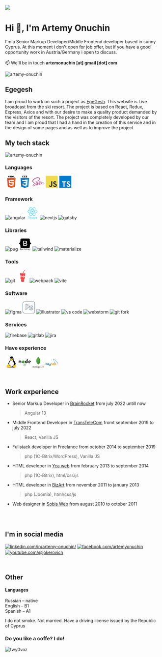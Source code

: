![](https://media-exp1.licdn.com/dms/image/C4E16AQEpol1Gok0pjg/profile-displaybackgroundimage-shrink_350_1400/0/1604038282686?e=1675296000&v=beta&t=F6ad-PxJzZD9XpFrIlOPpWinCGQ4YXCX0bgH8uzFae4)

# Hi 👋, I'm Artemy Onuchin

I'm a Senior Markup Developer/Middle Frontend developer based in sunny Cyprus. At this moment i don't open for job offer, but if you have a good opportunity work in Austria/Germany i open to discuss.
<br>
<br>
📫 We'll be in touch **artemonuchin [at] gmail [dot] com**
<br>
<p><img src="https://komarev.com/ghpvc/?username=artemy-onuchin" alt="artemy-onuchin" /></p>

## Egegesh
I am proud to work on such a project as [EgeGesh](https://egegesh.ru/). This website is Live broadcast from the ski resort. The project is based on React, Redux, Express, Axios and with our desire to make a quality product demanded by the visitors of the resort. The project was completely developed by our team and I am proud that I had a hand in the creation of this service and in the design of some pages and as well as to improve the project.

## My tech stack
<img src="https://github-readme-stats.vercel.app/api/top-langs?username=artemy-onuchin&show_icons=true&locale=en&layout=compact" alt="artemy-onuchin" />

### Languages
<a><img src="https://raw.githubusercontent.com/devicons/devicon/master/icons/html5/html5-original-wordmark.svg" alt="html5" title="html5" width="40" height="40"/></a>
<a><img src="https://raw.githubusercontent.com/devicons/devicon/master/icons/css3/css3-original-wordmark.svg" alt="css3" title="css3" width="40" height="40"/></a>
<a><img src="https://raw.githubusercontent.com/devicons/devicon/master/icons/sass/sass-original.svg" alt="sass" title="sass" width="40" height="40"/></a>
<a><img src="https://raw.githubusercontent.com/devicons/devicon/master/icons/javascript/javascript-original.svg" alt="javascript" title="javascript" width="40" height="40"/></a>
<a><img src="https://raw.githubusercontent.com/devicons/devicon/master/icons/typescript/typescript-original.svg" alt="typescript" title="typescript" width="40" height="40"/></a>

### Framework
<a><img src="https://angular.io/assets/images/logos/angular/angular.svg" alt="angular" title="angular" width="40" height="40"/></a>
<a><img src="https://raw.githubusercontent.com/devicons/devicon/master/icons/react/react-original-wordmark.svg" alt="react" title="react" width="40" height="40"/></a>
<a><img src="https://cdn.worldvectorlogo.com/logos/nextjs-2.svg" alt="nextjs" title="nextjs" width="40" height="40"/></a>
<a><img src="https://www.vectorlogo.zone/logos/gatsbyjs/gatsbyjs-icon.svg" alt="gatsby" title="gatsby" width="40" height="40"/></a>

### Libraries
<a><img src="https://cdn.worldvectorlogo.com/logos/pug.svg" alt="pug" title="pug" width="40" height="40"/></a>
<a><img src="https://raw.githubusercontent.com/devicons/devicon/master/icons/bootstrap/bootstrap-plain-wordmark.svg" alt="bootstrap" title="bootstrap" width="40" height="40"/></a>
<a><img src="https://www.vectorlogo.zone/logos/tailwindcss/tailwindcss-icon.svg" alt="tailwind" title="tailwind" width="40" height="40"/></a>
<a><img src="https://raw.githubusercontent.com/prplx/svg-logos/5585531d45d294869c4eaab4d7cf2e9c167710a9/svg/materialize.svg" alt="materialize" title="materialize" width="40" height="40"/></a>

### Tools
<a><img src="https://www.vectorlogo.zone/logos/git-scm/git-scm-icon.svg" alt="git" title="git" width="40" height="40"/></a>
<a><img src="https://raw.githubusercontent.com/devicons/devicon/master/icons/gulp/gulp-plain.svg" alt="gulp" title="gulp" width="40" height="40"/></a>
<a><img src="https://cdn.worldvectorlogo.com/logos/webpack-icon.svg" alt="webpack" title="webpack" width="40" height="40"/></a>
<a><img src="https://cdn.worldvectorlogo.com/logos/vitejs.svg" alt="vite" title="vite" width="40" height="40"/></a>

### Software
<a><img src="https://www.vectorlogo.zone/logos/figma/figma-icon.svg" alt="figma" title="figma" width="40" height="40"/></a>
<a><img src="https://raw.githubusercontent.com/devicons/devicon/master/icons/photoshop/photoshop-line.svg" alt="photoshop" title="photoshop" width="40" height="40"/></a>
<a><img src="https://www.vectorlogo.zone/logos/adobe_illustrator/adobe_illustrator-icon.svg" alt="illustrator" title="illustrator" width="40" height="40"/></a>
<a><img src="https://cdn.worldvectorlogo.com/logos/visual-studio-code-1.svg" alt="vs code" title="vs code" width="40" height="40"/></a>
<a><img src="https://cdn.worldvectorlogo.com/logos/webstorm-icon.svg" alt="webstorm" title="webstorm" width="40" height="40"/></a>
<a><img src="https://git-fork.com/images/logo.png" alt="git fork" title="git fork" width="40" height="40"/></a>

### Services
<a><img src="https://www.vectorlogo.zone/logos/firebase/firebase-icon.svg" alt="firebase" title="firebase" width="40" height="40"/></a>
<a><img src="https://cdn.worldvectorlogo.com/logos/gitlab-3.svg" alt="gitlab" title="gitlab" width="40" height="40"/></a>
<a><img src="https://cdn.worldvectorlogo.com/logos/jira-3.svg" alt="jira" title="jira" width="40" height="40"/></a>

### Have experience
<a><img src="https://raw.githubusercontent.com/devicons/devicon/master/icons/linux/linux-original.svg" alt="linux" title="linux" width="40" height="40"/></a>
<a><img src="https://raw.githubusercontent.com/devicons/devicon/master/icons/nodejs/nodejs-original-wordmark.svg" alt="nodejs" title="nodejs" width="40" height="40"/></a>
<a><img src="https://raw.githubusercontent.com/devicons/devicon/master/icons/mongodb/mongodb-original-wordmark.svg" alt="mongodb" title="mongodb" width="40" height="40"/></a>
<a><img src="https://raw.githubusercontent.com/devicons/devicon/master/icons/mysql/mysql-original-wordmark.svg" alt="mysql" title="mysql" width="40" height="40"/></a>

<br>

## Work experience

- Senior Markup Developer in [BrainRocket](https://www.brainrocket.com/) from july 2022 untill now  

  > Angular 13

- Middle Frontend Developer in [TransTeleCom](https://www.zsttk.ru/) fromt september 2019 to july 2022   
  
  > React, Vanilla JS

- Fullstack developer in Freelance from october 2014 to september 2019  
  
  > php (1C-Bitrix/WordPress), Vanilla JS
  
- HTML developer in [Yca web](https://www.ycaweb.ru/) from february 2013 to september 2014
  > php (1C-Bitrix), html/css/js
  
- HTML developer in [BizArt](http://biz-art.ru/) from november 2011 to january 2013
  > php (Joomla), html/css/js
  
- Web designer in [Sobis Web](https://sobisweb.ru/) from august 2010 to october 2011

<br>
<br>

## I'm in social media
<a href="https://linkedin.com/in/linkedin.com/in/artemy-onuchin/" target="blank"><img align="center" src="https://raw.githubusercontent.com/rahuldkjain/github-profile-readme-generator/master/src/images/icons/Social/linked-in-alt.svg" alt="linkedin.com/in/artemy-onuchin/" height="30" width="40" /></a>
<a href="https://fb.com/facebook.com/artemyonuchin" target="blank"><img align="center" src="https://raw.githubusercontent.com/rahuldkjain/github-profile-readme-generator/master/src/images/icons/Social/facebook.svg" alt="facebook.com/artemyonuchin" height="30" width="40" /></a>
<a href="https://www.youtube.com/c/youtube.com/@jokerovich" target="blank"><img align="center" src="https://raw.githubusercontent.com/rahuldkjain/github-profile-readme-generator/master/src/images/icons/Social/youtube.svg" alt="youtube.com/@jokerovich" height="30" width="40" /></a>

<br>

## Other

#### Languages

Russian – native  
English – B1  
Spanish – A1  

I do not smoke. Not married. Have a driving license issued by the Republic of Cyprus
<br>

### Do you like a coffe? I do!
<a href="https://www.buymeacoffee.com/twy0voz"> <img align="left" src="https://cdn.buymeacoffee.com/buttons/v2/default-yellow.png" height="50" width="210" alt="twy0voz" /></a>

